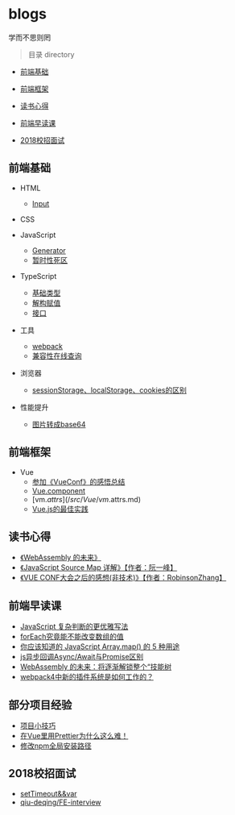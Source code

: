 # blogs
学而不思则罔

> 目录 directory
* [前端基础](#前端基础)

* [前端框架](#前端框架)

* [读书心得](#读书心得)

* [前端早读课](#前端早读课)

* [2018校招面试](#2018校招面试)

## 前端基础
* HTML
  * [Input](/src/Basics/HTML/Input.md)

* CSS

* JavaScript
  * [Generator](/src/Basics/JS/Generator.md)
  * [暂时性死区](/src/Basics/JS/TDZ.md)

* TypeScript
  * [基础类型](/src/Basics/TS/BasicTypes.md)
  * [解构赋值](/src/Basics/TS/Destructuring.md)
  * [接口](/src/Basics/TS/Interfaces.md)

* 工具
  * [webpack](/src/Tool/Webpack.md)
  * [兼容性在线查询](https://caniuse.com/)

* 浏览器
  * [sessionStorage、localStorage、cookies的区别](/src/Browser/Storage.md)

* 性能提升
  * [图片转成base64](/src/Performance/base64.md)

## 前端框架
* Vue
  * [参加《VueConf》的感悟总结](/src/Vue/VueConf.md)
  * [Vue.component](/src/Vue/vue.component.md)
  * [vm.$attrs](/src/Vue/vm.$attrs.md)
  * [Vue.js的最佳实践](/src/Vue/experience.md)

## 读书心得
* [《WebAssembly 的未来》](/src/Article/WebAssembly.md)
* [《JavaScript Source Map 详解》【作者：阮一峰】](/src/Article/SourceMap.md)
* [《VUE CONF大会之后的感想(非技术)》【作者：RobinsonZhang】](/src/Article/VueConfFeeling.md)

## 前端早读课
* [JavaScript 复杂判断的更优雅写法](https://mp.weixin.qq.com/s/k-c2A-0mrLPW-ebZ-0P3Ng)
* [forEach究竟能不能改变数组的值](https://blog.csdn.net/ZhengKehang/article/details/81281563)
* [你应该知道的 JavaScript Array.map() 的 5 种用途](https://juejin.im/entry/5beb69746fb9a049bd41d815)
* [js异步回调Async/Await与Promise区别](http://caibaojian.com/asyncawait.html)
* [WebAssembly 的未来：将逐渐解锁整个“技能树](https://mp.weixin.qq.com/s/3k0am9CkpWopqSpO1iOkzA)
* [webpack4中新的插件系统是如何工作的？](https://medium.com/webpack/the-new-plugin-system-week-22-23-c24e3b22e95)

## 部分项目经验
* [项目小技巧](/src/Experience/Skill.md)
* [在Vue里用Prettier为什么这么难！](/src/Experience/Prettier.md)
* [修改npm全局安装路径](/src/Experience/NPM.md)

## 2018校招面试
* [setTimeout&&var](/src/Interview/setTimeout&&var.md)
* [qiu-deqing/FE-interview](https://github.com/qiu-deqing/FE-interview)

